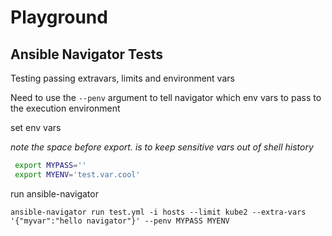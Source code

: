 # Playground

## Ansible Navigator Tests

Testing passing extravars, limits and environment vars

Need to use the `--penv` argument to tell navigator which env vars to pass to the execution environment

set env vars

*note the space before export. is to keep sensitive vars out of shell history*

```bash
 export MYPASS=''
 export MYENV='test.var.cool'
```

run ansible-navigator

`ansible-navigator run test.yml -i hosts --limit kube2 --extra-vars '{"myvar":"hello navigator"}' --penv MYPASS MYENV`
